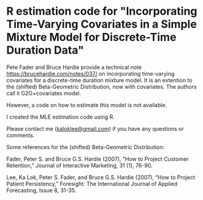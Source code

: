 # R estimation code for "Incorporating Time-Varying Covariates in a Simple Mixture Model for Discrete-Time Duration Data"

Pete Fader and Bruce Hardie provide a technical note https://brucehardie.com/notes/037/ on incorporating time-varying covariates for a discrete-time duration mixture model. It is an extention to the (shifted) Beta-Geometric Distribution, now with covariates. The authors call it G2G+covariates model.

However, a code on how to estimate this model is not available.

I created the MLE estimation code using R.

Please contact me (kaloklee@gmail.com) if you have any questions or comments.

Some references for the (shifted) Beta-Geometric Distribution:

Fader, Peter S. and Bruce G.S. Hardie (2007), "How to Project Customer Retention," Journal of Interactive Marketing, 31 (1), 76-90.

Lee, Ka Lok, Peter S. Fader, and Bruce G.S. Hardie (2007), “How to Project Patient Persistency,” Foresight: The International Journal of Applied Forecasting, Issue 8, 31-35.
